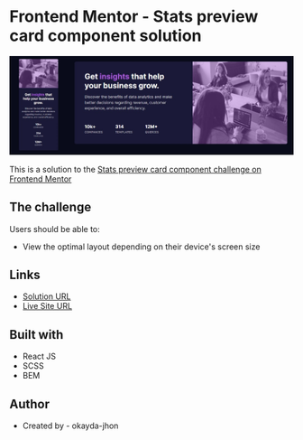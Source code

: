 # Frontend Mentor - Stats preview card component solution

![](./screenshot.jpg)

This is a solution to the [Stats preview card component challenge on Frontend Mentor](https://www.frontendmentor.io/challenges/stats-preview-card-component-8JqbgoU62)

## The challenge

Users should be able to:

- View the optimal layout depending on their device's screen size

## Links

- [Solution URL](https://github.com/okayda/react-stats-preview.git)
- [Live Site URL](https://jhon-okayda-stats-preview-component.netlify.app/)

## Built with

- React JS
- SCSS
- BEM

## Author

- Created by - okayda-jhon
